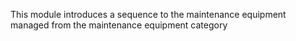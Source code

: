 This module introduces a sequence to the maintenance equipment managed
from the maintenance equipment category
